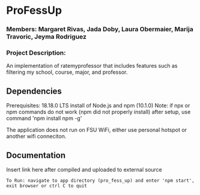 # ProFessUp

### Members: Margaret Rivas, Jada Doby, Laura Obermaier, Marija Travoric, Jeyma Rodriguez


### Project Description:
An implementation of ratemyprofessor that includes features such as filtering my school, course, major, and professor. 


## Dependencies

Prerequisites:
    18.18.0 LTS install of Node.js and npm (10.1.0)
    Note: if npx or npm commands do not work (npm did not properly 
    install) after setup, use command 'npm install npm -g' 

The application does not run on FSU WiFi, either use personal hotspot or another wifi conneciton.

## Documentation
Insert link here after compiled and uploaded to external source

    To Run: navigate to app directory (pro_fess_up) and enter 'npm start',
    exit browser or ctrl C to quit

